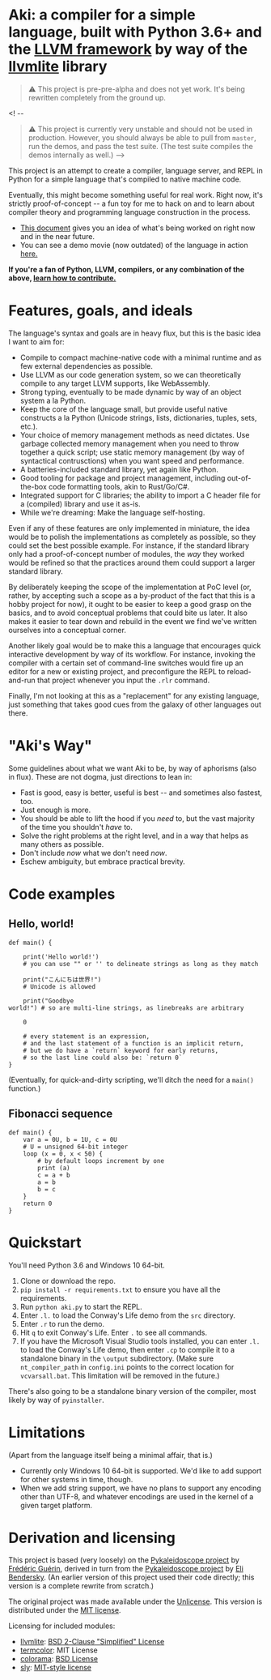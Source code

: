 # **Aki**:  a compiler for a simple language, built with Python 3.6+ and the [LLVM framework](https://www.llvm.org) by way of the [llvmlite](http://llvmlite.pydata.org/en/latest/) library

> ⚠ This project is pre-pre-alpha and does not yet work. It's being rewritten completely from the ground up.

<! --
> ⚠ This project is currently very unstable and should not be used in production. However, you should always be able to pull from `master`, run the demos, and pass the test suite. (The test suite compiles the demos internally as well.)
-->

This project is an attempt to create a compiler, language server, and REPL in Python for a simple language that's compiled to native machine code.

Eventually, this might become something useful for real work. Right now, it's strictly proof-of-concept -- a fun toy for me to hack on and to learn about compiler theory and programming language construction in the process.

* [This document](next.md) gives you an idea of what's being worked on right now and in the near future.
* You can see a demo movie (now outdated) of the language in action [here.](https://www.youtube.com/watch?v=9vZ4oFCFOl8)

<!-- 
* [This document](language.md) is a work-in-progress tour of the language's syntax.
-->

**If you're a fan of Python, LLVM, compilers, or any combination of the above, [learn how to contribute.](CONTRIBUTING.md)**

# Features, goals, and ideals

The language's syntax and goals are in heavy flux, but this is the basic idea I want to aim for:

* Compile to compact machine-native code with a minimal runtime and as few external dependencies as possible.
* Use LLVM as our code generation system, so we can theoretically compile to any target LLVM supports, like WebAssembly.
* Strong typing, eventually to be made dynamic by way of an object system a la Python.
* Keep the core of the language small, but provide useful native constructs a la Python (Unicode strings, lists, dictionaries, tuples, sets, etc.).
* Your choice of memory management methods as need dictates. Use garbage collected memory management when you need to throw together a quick script; use static memory management (by way of syntactical contrusctions) when you want speed and performance.
* A batteries-included standard library, yet again like Python.
* Good tooling for package and project management, including out-of-the-box code formatting tools, akin to Rust/Go/C#.
* Integrated support for C libraries; the ability to import a C header file for a (compiled) library and use it as-is.
* While we're dreaming: Make the language self-hosting.

Even if any of these features are only implemented in miniature, the idea would be to polish the implementations as completely as possible, so they could set the best possible example. For instance, if the standard library only had a proof-of-concept number of modules, the *way* they worked would be refined so that the practices around them could support a larger standard library.

By deliberately keeping the scope of the implementation at PoC level (or, rather, by accepting such a scope as a by-product of the fact that this is a hobby project for now), it ought to be easier to keep a good grasp on the basics, and to avoid conceptual problems that could bite us later. It also makes it easier to tear down and rebuild in the event we find we've written ourselves into a conceptual corner.

Another likely goal would be to make this a language that encourages quick interactive development by way of its workflow. For instance, invoking the compiler with a certain set of command-line switches would fire up an editor for a new or existing project, and preconfigure the REPL to reload-and-run that project whenever you input the `.rlr` command.

Finally, I'm not looking at this as a "replacement" for any existing language, just something that takes good cues from the galaxy of other languages out there.

# "Aki's Way"

Some guidelines about what we want Aki to be, by way of aphorisms (also in flux). These are not dogma, just directions to lean in:

* Fast is good, easy is better, useful is best -- and sometimes also fastest, too.
* Just enough is more.
* You should be able to lift the hood if you *need* to, but the vast majority of the time you shouldn't *have* to.
* Solve the right problems at the right level, and in a way that helps as many others as possible.
* Don't include *now* what we don't need *now*.
* Eschew ambiguity, but embrace practical brevity.

# Code examples

## Hello, world!

```
def main() {
    
    print('Hello world!')
    # you can use "" or '' to delineate strings as long as they match

    print("こんにちは世界!")
    # Unicode is allowed

    print("Goodbye
world!") # so are multi-line strings, as linebreaks are arbitrary

    0

    # every statement is an expression,
    # and the last statement of a function is an implicit return,
    # but we do have a `return` keyword for early returns,
    # so the last line could also be: `return 0`
}
```

(Eventually, for quick-and-dirty scripting, we'll ditch the need for a `main()` function.)

## Fibonacci sequence

```
def main() {
    var a = 0U, b = 1U, c = 0U
    # U = unsigned 64-bit integer
    loop (x = 0, x < 50) {
        # by default loops increment by one
        print (a)
        c = a + b
        a = b
        b = c
    }
    return 0
}
```

# Quickstart

You'll need Python 3.6 and Windows 10 64-bit.

1. Clone or download the repo.
2. `pip install -r requirements.txt` to ensure you have all the requirements.
3. Run `python aki.py` to start the REPL.
4. Enter `.l.` to load the Conway's Life demo from the `src` directory.
5. Enter `.r` to run the demo.
6. Hit `q` to exit Conway's Life. Enter `.` to see all commands.
7. If you have the Microsoft Visual Studio tools installed, you can enter `.l.` to load the Conway's Life demo, then enter `.cp` to compile it to a standalone binary in the `\output` subdirectory. (Make sure `nt_compiler_path` in `config.ini` points to the correct location for `vcvarsall.bat`. This limitation will be removed in the future.)

There's also going to be a standalone binary version of the compiler, most likely by way of `pyinstaller`.

# Limitations

(Apart from the language itself being a minimal affair, that is.)

* Currently only Windows 10 64-bit is supported. We'd like to add support for other systems in time, though.
* When we add string support, we have no plans to support any encoding other than UTF-8, and whatever encodings are used in the kernel of a given target platform.

# Derivation and licensing

This project is based (very loosely) on the 
[Pykaleidoscope project](https://github.com/frederickjeanguerin/pykaleidoscope) by [Frédéric Guérin](https://github.com/frederickjeanguerin), 
derived in turn from the [Pykaleidoscope project](https://github.com/eliben/pykaleidoscope) by [Eli Bendersky](https://github.com/eliben). (An earlier version of this project used their code directly; this version is a complete rewrite from scratch.)

The original project was made available under the [Unlicense](https://github.com/eliben/pykaleidoscope/blob/master/LICENSE). This version is distributed under the [MIT license](LICENSE.TXT).

Licensing for included modules:

* [llvmlite](http://llvmlite.pydata.org/en/latest/): [BSD 2-Clause "Simplified" License](https://github.com/numba/llvmlite/blob/master/LICENSE)
* [termcolor](https://pypi.org/project/termcolor/): MIT License
* [colorama](https://pypi.org/project/colorama/): [BSD License](https://github.com/tartley/colorama/blob/master/LICENSE.txt)
* [sly](https://github.com/dabeaz/sly): [MIT-style license](https://github.com/dabeaz/sly/blob/master/LICENSE)


